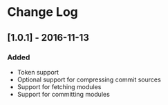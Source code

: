 # Change Log

## [1.0.1] - 2016-11-13
### Added
- Token support
- Optional support for compressing commit sources
- Support for fetching modules
- Support for committing modules

[1.0.0]: https://github.com/langri-sha/screeps-scripts/compare/283a050...v1.0.0
